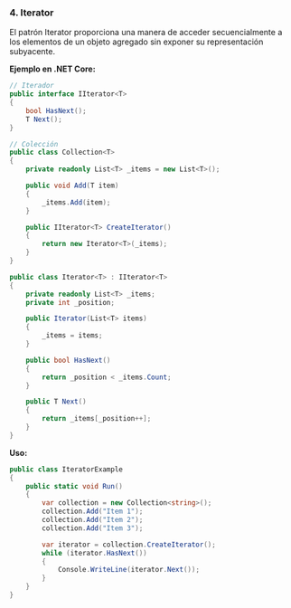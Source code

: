 ### **4. Iterator**

El patrón Iterator proporciona una manera de acceder secuencialmente a los elementos de un objeto agregado sin exponer su representación subyacente.

**Ejemplo en .NET Core:**

```csharp
// Iterador
public interface IIterator<T>
{
    bool HasNext();
    T Next();
}

// Colección
public class Collection<T>
{
    private readonly List<T> _items = new List<T>();

    public void Add(T item)
    {
        _items.Add(item);
    }

    public IIterator<T> CreateIterator()
    {
        return new Iterator<T>(_items);
    }
}

public class Iterator<T> : IIterator<T>
{
    private readonly List<T> _items;
    private int _position;

    public Iterator(List<T> items)
    {
        _items = items;
    }

    public bool HasNext()
    {
        return _position < _items.Count;
    }

    public T Next()
    {
        return _items[_position++];
    }
}
```

**Uso:**

```csharp
public class IteratorExample
{
    public static void Run()
    {
        var collection = new Collection<string>();
        collection.Add("Item 1");
        collection.Add("Item 2");
        collection.Add("Item 3");

        var iterator = collection.CreateIterator();
        while (iterator.HasNext())
        {
            Console.WriteLine(iterator.Next());
        }
    }
}
```

